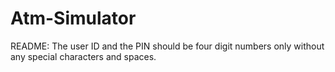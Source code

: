 # Atm-Simulator
README:
The user ID and the PIN should be four digit numbers only without any special characters and spaces.
